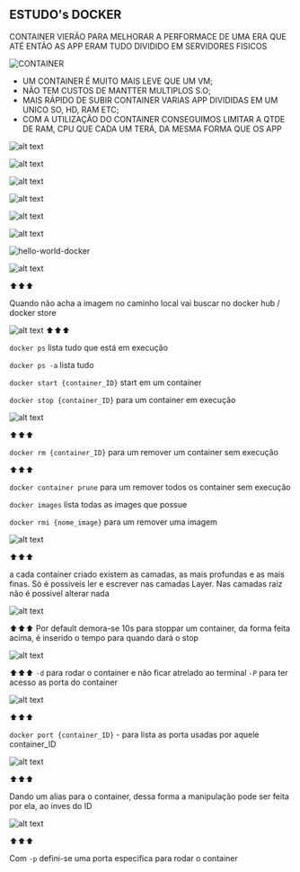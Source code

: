 ## ESTUDO's DOCKER

CONTAINER VIERÃO PARA MELHORAR A PERFORMACE DE UMA ERA QUE ATÉ ENTÃO AS APP ERAM TUDO DIVIDIDO EM SERVIDORES FISICOS


![CONTAINER](image.png)

- UM CONTAINER É MUITO MAIS LEVE QUE UM VM;
- NÃO TEM CUSTOS DE MANTTER MULTIPLOS S.O;
- MAIS RÁPIDO DE SUBIR CONTAINER
VARIAS APP DIVIDIDAS EM UM UNICO SO, HD, RAM ETC;
- COM A UTILIZAÇÃO DO CONTAINER CONSEGUIMOS LIMITAR A QTDE DE RAM, CPU QUE CADA UM TERÁ, DA MESMA FORMA QUE OS APP

![alt text](image-3.png)


![alt text](image-2.png)

![alt text](image-4.png)

![alt text](image-5.png)

![alt text](image-6.png)

![alt text](image-7.png)

![hello-world-docker](image-8.png)

![alt text](image-9.png) 

⬆⬆⬆ 

Quando não acha a imagem no caminho local vai buscar no docker hub / docker store

![alt text](image-11.png)
⬆⬆⬆ 

`docker ps` lista tudo que está em execução 

`docker ps -a` lista tudo

`docker start {container_ID}` start em um container

`docker stop {container_ID}` para um container em execução


![alt text](image-12.png)

⬆⬆⬆

`docker rm {container_ID}` para um remover um container sem execução

⬆⬆⬆

`docker container prune` para um remover todos os container sem execução


`docker images` lista todas as images que possue

`docker rmi {nome_image}` para um remover uma imagem

![alt text](image-13.png)

⬆⬆⬆ 

 a cada container criado existem as camadas, as mais profundas e as mais finas.
 Só é possiveis ler e escrever nas camadas Layer. Nas camadas raiz não é possivel alterar nada


 ![alt text](image-14.png)

 ⬆⬆⬆ 
  Por default demora-se 10s para stoppar um container, da forma feita acima, é inserido o tempo para quando dará o stop


 ![alt text](image-15.png)

  ⬆⬆⬆ 
  `-d` para rodar o container e não ficar atrelado ao terminal
  `-P` para ter acesso as porta do container


  ![alt text](image-16.png)

   ⬆⬆⬆ 

   `docker port {container_ID}` - para lista as porta usadas por aquele container_ID


   ![alt text](image-18.png)

   
   ⬆⬆⬆ 

   Dando um alias para o container, dessa forma a manipulação pode ser feita por ela, ao inves do ID

   ![alt text](image-19.png) 

   ⬆⬆⬆

   Com `-p` defini-se uma porta especifica para rodar o container
